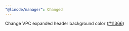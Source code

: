 ```yaml
---
"@linode/manager": Changed
---
```


Change VPC expanded header background color ([#11366](https://github.com/linode/manager/pull/11366))

